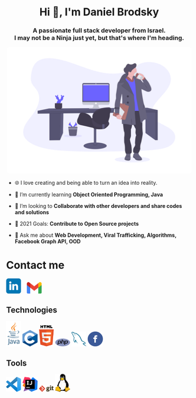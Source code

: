 <h1 align="center">Hi 👋, I'm Daniel Brodsky</h1>
<h3 align="center";">A passionate full stack developer from Israel.</br>
I may not be a Ninja just yet, but that's where I'm heading.</h3>

<p align="center">
  <a href="#"><img src="./images/intro.png" style="border-radius: 5px;" width="500px" title="cover"></a>
</p>

- 🌐 I love creating and being able to turn an idea into reality.

- 🌱 I’m currently learning **Object Oriented Programming, Java**

- 👯 I’m looking to **Collaborate with other developers and share codes and solutions**

- 🥅 2021 Goals: **Contribute to Open Source projects**

- 💬 Ask me about **Web Development, Viral Trafficking, Algorithms, Facebook Graph API, OOD**

# Contact me

<div>
  <a href="https://www.linkedin.com/in/daniel-brod/" target="_blank" rel="noopener noreferrer"><img src ="./images/linkedin-logo.svg" alt="LinkedIn logo" width="8%" title='LinkedIn'/></a>
  &nbsp&nbsp
 <a href="mailto:Brods.Daniel@gmail.com" target="_blank"><img src ="./images/gmail.svg" alt="Brods.Daniel@gmail.com" width="8%" title='Brods.Daniel@gmail.com'/></a>
</div>

## Technologies
<div>
  <a href="https://www.oracle.com/java/" target="_blank"><img src ="./images/java.svg" alt="Java logo" width="8%" title='Java'/></a>
  <a href="https://www.cprogramming.com/" target="_blank"><img src ="./images/c.png" alt="C logo" width="8%" title='C'/></a>
  <a href="https://www.w3.org/html/" target="_blank"><img src ="./images/html-5.svg" alt="HTML5 logo" width="8%" title='html'/></a>
  <a href="https://www.php.net/" target="_blank"><img src ="./images/php.svg" alt="PHP logo" width="8%" title='PHP'/></a>
  <a href="https://www.mysql.com/" target="_blank"><img src ="./images/mysql.svg" alt="MySQL logo" width="8%" title='MySQL'/></a>
  <a href="https://developers.facebook.com/docs/graph-api/" target="_blank"><img src ="./images/facebook.svg" alt="Facebook logo" width="8%" title='Facebook Graph API'/></a>
</div>
                                                                  
                                                                 
## Tools
<div>
  <a href="https://code.visualstudio.com/" target="_blank"><img src ="./images/visual-studio-code.svg" alt="VS Code logo" width="8%" title='Visual Studio Code'/></a>
  <a href="https://www.jetbrains.com/idea/" target="_blank"><img src ="./images/IntelliJ.svg" alt="IntelliJ logo" width="8%" title='IntelliJ'/></a>
  <a href="https://git-scm.com/" target="_blank"><img src ="./images/git.svg" alt="Git logo" width="8%" title='Git'/></a>
  <a href="https://www.linux.org/" target="_blank"><img src ="./images/linux.svg" alt="Linux logo" width="8%" title='Linux'/></a>

</div>
